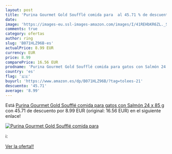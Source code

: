 ```yaml
---
layout: post
title: 'Purina Gourmet Gold Soufflé comida para  al 45.71 % de descuento'
date: 
image: 'https://images-eu.ssl-images-amazon.com/images/I/41REHbKR6ZL._SL200_.jpg'
comments: true
category: ofertas
author: ring
slug: 'B071HLZ96B-es'
actualPrice: 8.99 EUR
currency: EUR
price: 8.99
comparePrice: 16.56 EUR
prodname: 'Purina Gourmet Gold Soufflé comida para gatos con Salmón 24 x 85 g'
country: 'es'
flag: '🇪🇸'
buyurl: 'https://www.amazon.es/dp/B071HLZ96B/?tag=tolees-21'
descuento: '45.71'
average: '8.99'
---
```


Está [Purina Gourmet Gold Soufflé comida para gatos con Salmón 24 x 85 g](https://www.amazon.es/dp/B071HLZ96B/?tag=tolees-21) con 45.71 de descuento por 8.99 EUR (original: 16.56 EUR) en el siguiente enlace!

[![Purina Gourmet Gold Soufflé comida para ](https://images-eu.ssl-images-amazon.com/images/I/41REHbKR6ZL._SL200_.jpg)](https://www.amazon.es/dp/B071HLZ96B/?tag=tolees-21)

ℹ️:


[Ver la oferta!!](https://www.amazon.es/dp/B071HLZ96B/?tag=tolees-21)

